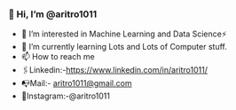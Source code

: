 ### 👋 Hi, I’m @aritro1011
- 👀 I’m interested in Machine Learning and Data Science⚡
- 🌱 I’m currently learning Lots and Lots of Computer stuff.
- 📫 How to reach me
 - 🖇️Linkedin:-https://www.linkedin.com/in/aritro1011/
 - 📭Mail:- aritro1011@gmail.com
 - 📸Instagram:-@aritro1011



<!---
aritro1011/aritro1011 is a ✨ special ✨ repository because its `README.md` (this file) appears on your GitHub profile.
You can click the Preview link to take a look at your changes.
--->
